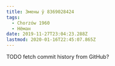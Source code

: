 ```yaml
---
title: Змены ў 8369028424
tags:
  - Chorzów 1960
  - Нёман
date: 2019-11-27T23:04:23.288Z
lastmod: 2020-01-16T22:45:07.865Z
---
```


TODO fetch commit history from GitHub?

